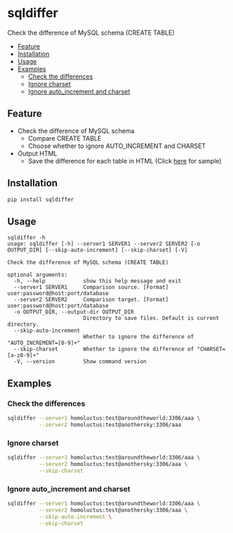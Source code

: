 # sqldiffer

Check the difference of MySQL schema (CREATE TABLE)

<!-- TOC depthFrom:2 -->

- [Feature](#feature)
- [Installation](#installation)
- [Usage](#usage)
- [Examples](#examples)
  - [Check the differences](#check-the-differences)
  - [Ignore charset](#ignore-charset)
  - [Ignore auto_increment and charset](#ignore-auto_increment-and-charset)

<!-- /TOC -->

## Feature

- Check the difference of MySQL schema
  - Compare CREATE TABLE
  - Choose whether to ignore AUTO_INCREMENT and CHARSET
- Output HTML
  - Save the difference for each table in HTML (Click [here](./tests/result.html) for sample)

## Installation

```bash
pip install sqldiffer
```

## Usage

```
sqldiffer -h
usage: sqldiffer [-h] --server1 SERVER1 --server2 SERVER2 [-o OUTPUT_DIR] [--skip-auto-increment] [--skip-charset] [-V]

Check the difference of MySQL schema (CREATE TABLE)

optional arguments:
  -h, --help            show this help message and exit
  --server1 SERVER1     Comparison source. [Format] user:password@host:port/database
  --server2 SERVER2     Comparison target. [Format] user:password@host:port/database
  -o OUTPUT_DIR, --output-dir OUTPUT_DIR
                        Directory to save files. Default is current directory.
  --skip-auto-increment
                        Whether to ignore the difference of "AUTO_INCREMENT=[0-9]+"
  --skip-charset        Whether to ignore the difference of "CHARSET=[a-z0-9]+"
  -V, --version         Show command version
```

## Examples

### Check the differences

```bash
sqldiffer --server1 homoluctus:test@aroundtheworld:3306/aaa \
          --server2 homoluctus:test@anothersky:3306/aaa
```

### Ignore charset

```bash
sqldiffer --server1 homoluctus:test@aroundtheworld:3306/aaa \
          --server2 homoluctus:test@anothersky:3306/aaa \
          --skip-charset
```

### Ignore auto_increment and charset

```bash
sqldiffer --server1 homoluctus:test@aroundtheworld:3306/aaa \
          --server2 homoluctus:test@anothersky:3306/aaa \
          --skip-auto-increment \
          --skip-charset
```
